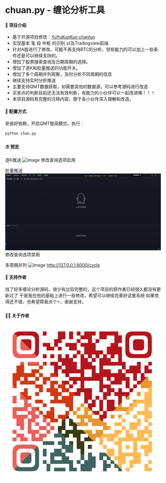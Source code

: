 # chuan.py - 缠论分析工具

#### 🌈 项目介绍
* 基于开源项目修改：<a target="_blank" href="https://github.com/YuYuKunKun/chanlun.py">YuYuKunKun chanlun</a>
* 实现基本 笔 段 中枢 的识别 以及Tradingview前端
* 针对A股进行了修改，可能不再支持BTC的分析，但有能力的可以加上一些条件还是可以继续支持的。
* 增加了股票搜索查询及日期周期的选择。
* 增加了逐K和批量推送的功能开关。
* 增加了多个周期并列观察，及时分析不同周期的信息
* 继续支持实时分析推送
* 主要支持QMT数据获取，如需要其他的数据源，可以参考源码进行改造
* 买卖点的判断目前还无法有效判断，有能力的小伙伴可以一起改进噢！！！
* 本项目源码有完整的注释内容，便于各小伙伴深入理解和改造。

#### 💎 配置方式
安装好依赖，开启QMT极简模式，执行：
```bash
python chan.py
```

#### ⛱️ 预览
逐K推送
![image](逐K推送.gif)
修改查询选项启用

批量推送
![image](批量推送.gif)
修改查询选项禁用

多周期并列
![image](多周期并列.gif)
http://127.0.0.1:8000/cycle


#### 💌 支持作者
找了好多缠论分析源码，很少有比较完整的，这个项目的原作者已经很久都没有更新过了
于是我在他的基础上进行一些修改，希望可以继续完善好这套系统
如果觉得还不错，也希望帮我点个⭐，谢谢支持。

#### 🙋‍♂️ 关于作者
![image](wx.png)